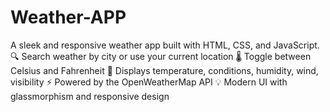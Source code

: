 # Weather-APP
A sleek and responsive weather app built with HTML, CSS, and JavaScript. 
🔍 Search weather by city or use your current location 
🌡️ Toggle between Celsius and Fahrenheit 
📍 Displays temperature, conditions, humidity, wind, visibility 
⚡ Powered by the OpenWeatherMap API 
💡 Modern UI with glassmorphism and responsive design
